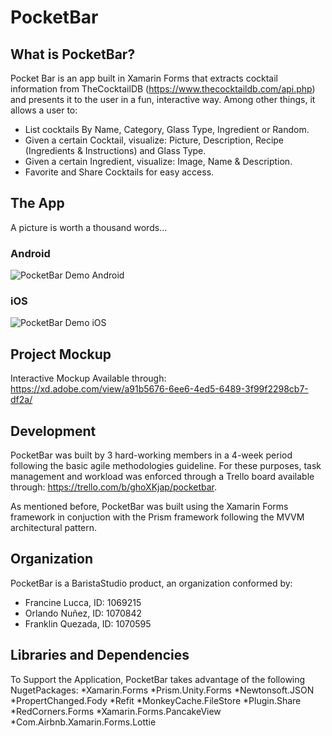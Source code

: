 # PocketBar

## What is PocketBar?
Pocket Bar is an app built in Xamarin Forms that extracts cocktail information from TheCocktailDB (https://www.thecocktaildb.com/api.php)  and presents it to the user in a fun, interactive way.
Among other things, it allows a user to:
* List cocktails By Name, Category, Glass Type, Ingredient or Random.
* Given a certain Cocktail, visualize: Picture, Description, Recipe (Ingredients & Instructions) and Glass Type.
* Given a certain Ingredient, visualize: Image, Name & Description.
* Favorite and Share Cocktails for easy access.

## The App
A picture is worth a thousand words...

### Android
![PocketBar Demo Android](Demos/Android/pocketBar.gif)

### iOS
![PocketBar Demo iOS](Demos/iOS/pocketBar.gif)

## Project Mockup
Interactive Mockup Available through: https://xd.adobe.com/view/a91b5676-6ee6-4ed5-6489-3f99f2298cb7-df2a/

## Development 
PocketBar was built by 3 hard-working members in a 4-week period following the basic agile methodologies guideline. For these purposes, task management and workload was enforced through a Trello board available through: https://trello.com/b/ghoXKjap/pocketbar.

As mentioned before, PocketBar was built using the Xamarin Forms framework in conjuction with the Prism framework following the MVVM architectural pattern.

## Organization
PocketBar is a BaristaStudio product, an organization conformed by:

* Francine Lucca, ID: 1069215
* Orlando Nuñez, ID: 1070842
* Franklin Quezada, ID: 1070595

## Libraries and Dependencies
To Support the Application, PocketBar takes advantage of the following NugetPackages:
*Xamarin.Forms
*Prism.Unity.Forms
*Newtonsoft.JSON
*PropertChanged.Fody
*Refit
*MonkeyCache.FileStore
*Plugin.Share
*RedCorners.Forms
*Xamarin.Forms.PancakeView
*Com.Airbnb.Xamarin.Forms.Lottie

